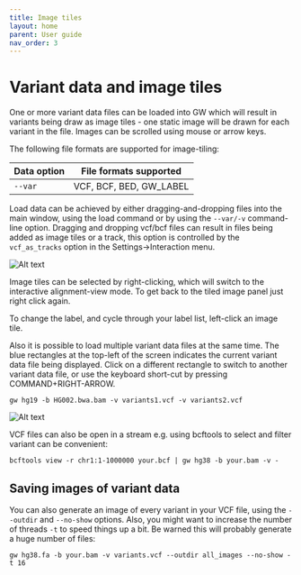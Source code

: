 ```yaml
---
title: Image tiles
layout: home
parent: User guide
nav_order: 3
---
```


# Variant data and image tiles

One or more variant data files can be loaded into GW which will result in variants being draw as image tiles -
one static image will be drawn for each variant in the file. Images can be scrolled using mouse or arrow
keys.

The following file formats are supported for image-tiling:

| Data option | File formats supported
|---	|---
| `--var`   | VCF, BCF, BED, GW_LABEL

Load data can be achieved by either dragging-and-dropping files into the main window, using the load
command or by using the `--var/-v` command-line option. Dragging and dropping vcf/bcf files can result
in files being added as image tiles or a track, this option is controlled by the `vcf_as_tracks` option
in the Settings->Interaction menu.



![Alt text](/assets/images/tiles1.png "GW")

Image tiles can be selected by right-clicking, which will switch to the interactive alignment-view mode. To get back
to the tiled image panel just right click again.

To change the label, and cycle through your label list, left-click an image tile.

Also it is possible to load multiple variant data files at the same time. The blue rectangles at the top-left
of the screen indicates the current variant data file being displayed. Click on a different rectangle to
switch to another variant data file, or use the keyboard short-cut by pressing COMMAND+RIGHT-ARROW.

```shell
gw hg19 -b HG002.bwa.bam -v variants1.vcf -v variants2.vcf 
```
![Alt text](/assets/images/tiles3.png "GW")

VCF files can also be open in a stream e.g. using bcftools to select and filter variant can be convenient:

```shell
bcftools view -r chr1:1-1000000 your.bcf | gw hg38 -b your.bam -v -
```


## Saving images of variant data

You can also generate an image of every variant in your VCF file, using the `--outdir` and `--no-show` options.
Also, you might want to increase the number of threads `-t` to speed things up a bit.
Be warned this will probably generate a huge number of files:

```shell
gw hg38.fa -b your.bam -v variants.vcf --outdir all_images --no-show -t 16
```
